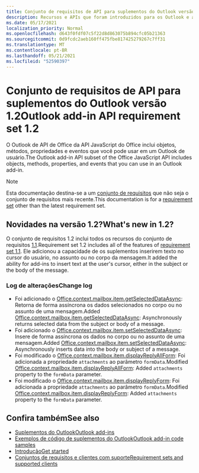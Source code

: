 ```yaml
---
title: Conjunto de requisitos de API para suplementos do Outlook versão 1.2
description: Recursos e APIs que foram introduzidos para os Outlook e as APIs JavaScript Office como parte da API de Caixa de Correio 1.2.
ms.date: 05/17/2021
localization_priority: Normal
ms.openlocfilehash: d643f0fdf07c5f22d8d863075b894cfc05b21363
ms.sourcegitcommit: 0d9fcdc2aeb160ff475fbe817425279267c7ff31
ms.translationtype: MT
ms.contentlocale: pt-BR
ms.lasthandoff: 05/21/2021
ms.locfileid: "52590397"
---
```

# <a name="outlook-add-in-api-requirement-set-12"></a><span data-ttu-id="996b2-103">Conjunto de requisitos de API para suplementos do Outlook versão 1.2</span><span class="sxs-lookup"><span data-stu-id="996b2-103">Outlook add-in API requirement set 1.2</span></span>

<span data-ttu-id="996b2-104">O Outlook de API de Office da API JavaScript do Office inclui objetos, métodos, propriedades e eventos que você pode usar em um Outlook de usuário.</span><span class="sxs-lookup"><span data-stu-id="996b2-104">The Outlook add-in API subset of the Office JavaScript API includes objects, methods, properties, and events that you can use in an Outlook add-in.</span></span>

> [!NOTE]
> <span data-ttu-id="996b2-105">Esta documentação destina-se a um [conjunto de requisitos](../../requirement-sets/outlook-api-requirement-sets.md) que não seja o conjunto de requisitos mais recente.</span><span class="sxs-lookup"><span data-stu-id="996b2-105">This documentation is for a [requirement set](../../requirement-sets/outlook-api-requirement-sets.md) other than the latest requirement set.</span></span>

## <a name="whats-new-in-12"></a><span data-ttu-id="996b2-106">Novidades na versão 1.2?</span><span class="sxs-lookup"><span data-stu-id="996b2-106">What's new in 1.2?</span></span>

<span data-ttu-id="996b2-107">O conjunto de requisitos 1.2 inclui todos os recursos do conjunto de requisitos [1.1](../requirement-set-1.1/outlook-requirement-set-1.1.md).</span><span class="sxs-lookup"><span data-stu-id="996b2-107">Requirement set 1.2 includes all of the features of [requirement set 1.1](../requirement-set-1.1/outlook-requirement-set-1.1.md).</span></span> <span data-ttu-id="996b2-108">Ele adicionou a capacidade de os suplementos inserirem texto no cursor do usuário, no assunto ou no corpo da mensagem.</span><span class="sxs-lookup"><span data-stu-id="996b2-108">It added the ability for add-ins to insert text at the user's cursor, either in the subject or the body of the message.</span></span>

### <a name="change-log"></a><span data-ttu-id="996b2-109">Log de alterações</span><span class="sxs-lookup"><span data-stu-id="996b2-109">Change log</span></span>

- <span data-ttu-id="996b2-110">Foi adicionado o [Office.context.mailbox.item.getSelectedDataAsync](office.context.mailbox.item.md#methods): Retorna de forma assíncrona os dados selecionados no corpo ou no assunto de uma mensagem.</span><span class="sxs-lookup"><span data-stu-id="996b2-110">Added [Office.context.mailbox.item.getSelectedDataAsync](office.context.mailbox.item.md#methods): Asynchronously returns selected data from the subject or body of a message.</span></span>
- <span data-ttu-id="996b2-111">Foi adicionado o [Office.context.mailbox.item.setSelectedDataAsync](office.context.mailbox.item.md#methods): Insere de forma assíncrona os dados no corpo ou no assunto de uma mensagem.</span><span class="sxs-lookup"><span data-stu-id="996b2-111">Added [Office.context.mailbox.item.setSelectedDataAsync](office.context.mailbox.item.md#methods): Asynchronously inserts data into the body or subject of a message.</span></span>
- <span data-ttu-id="996b2-112">Foi modificado o [Office.context.mailbox.item.displayReplyAllForm](office.context.mailbox.item.md#methods): Foi adicionada a propriedade `attachments` ao parâmetro `formData`.</span><span class="sxs-lookup"><span data-stu-id="996b2-112">Modified [Office.context.mailbox.item.displayReplyAllForm](office.context.mailbox.item.md#methods): Added `attachments` property to the `formData` parameter.</span></span>
- <span data-ttu-id="996b2-113">Foi modificado o [Office.context.mailbox.item.displayReplyForm](office.context.mailbox.item.md#methods): Foi adicionada a propriedade `attachments` ao parâmetro `formData`.</span><span class="sxs-lookup"><span data-stu-id="996b2-113">Modified [Office.context.mailbox.item.displayReplyForm](office.context.mailbox.item.md#methods): Added `attachments` property to the `formData` parameter.</span></span>

## <a name="see-also"></a><span data-ttu-id="996b2-114">Confira também</span><span class="sxs-lookup"><span data-stu-id="996b2-114">See also</span></span>

- [<span data-ttu-id="996b2-115">Suplementos do Outlook</span><span class="sxs-lookup"><span data-stu-id="996b2-115">Outlook add-ins</span></span>](../../../outlook/outlook-add-ins-overview.md)
- [<span data-ttu-id="996b2-116">Exemplos de código de suplementos do Outlook</span><span class="sxs-lookup"><span data-stu-id="996b2-116">Outlook add-in code samples</span></span>](https://developer.microsoft.com/outlook/gallery/?filterBy=Outlook,Samples,Add-ins)
- [<span data-ttu-id="996b2-117">Introdução</span><span class="sxs-lookup"><span data-stu-id="996b2-117">Get started</span></span>](../../../quickstarts/outlook-quickstart.md)
- [<span data-ttu-id="996b2-118">Conjuntos de requisitos e clientes com suporte</span><span class="sxs-lookup"><span data-stu-id="996b2-118">Requirement sets and supported clients</span></span>](../../requirement-sets/outlook-api-requirement-sets.md)
